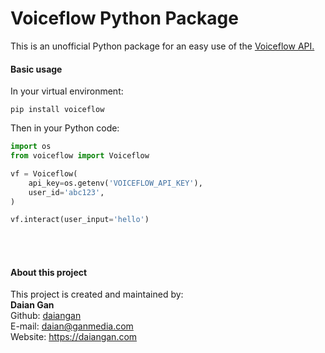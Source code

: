 # Voiceflow Python Package

This is an unofficial Python package for an easy use of the [Voiceflow API.](https://www.voiceflow.com/api/dialog-manager)

#### Basic usage
In your virtual environment:
```text
pip install voiceflow
```
Then in your Python code:
```python
import os
from voiceflow import Voiceflow

vf = Voiceflow(
    api_key=os.getenv('VOICEFLOW_API_KEY'),
    user_id='abc123',
)

vf.interact(user_input='hello')

```

<br>
<br>

#### About this project

This project is created and maintained by:
<br>
__Daian Gan__  
Github: [daiangan](https://github.com/daiangan)  
E-mail: daian@ganmedia.com  
Website: https://daiangan.com  
